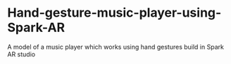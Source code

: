 # Hand-gesture-music-player-using-Spark-AR
A model of a music player which works using hand gestures build in Spark AR studio
